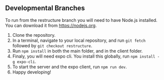 ## Developmental Branches

To run from the restructure branch you will need to have Node.js installed. You can download it from https://nodejs.org.
  1. Clone the repository.
  2. In a terminal, navigate to your local repository, and run `git fetch` followed by `git checkout restructure`.
  3. Run `npm install` in both the main folder, and in the client folder.
  4. Finaly, you will need expo cli. You install this globally, run `npm install -g expo-cli`. 
  5. To start the server and the expo client, run `npm run dev`.
  6. Happy developing!
